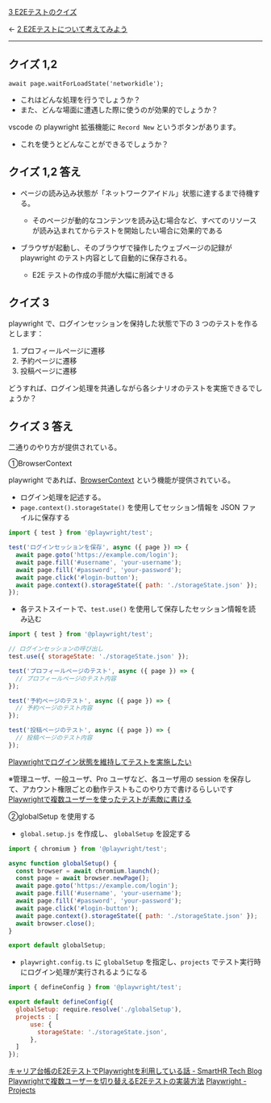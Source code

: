 [3 E2Eテストのクイズ](3%20E2Eテストのクイズ.md)

← [2 E2Eテストについて考えてみよう](2%20E2Eテストについて考えてみよう.md) 

---

## クイズ 1,2

 `await page.waitForLoadState('networkidle');`
- これはどんな処理を行うでしょうか？
- また、どんな場面に遭遇した際に使うのが効果的でしょうか？

vscode の playwright 拡張機能に `Record New` というボタンがあります。
- これを使うとどんなことができるでしょうか？

## クイズ 1,2 答え

- ページの読み込み状態が「ネットワークアイドル」状態に達するまで待機する。
	- そのページが動的なコンテンツを読み込む場合など、すべてのリソースが読み込まれてからテストを開始したい場合に効果的である

- ブラウザが起動し、そのブラウザで操作したウェブページの記録が playwright のテスト内容として自動的に保存される。
	- E2E テストの作成の手間が大幅に削減できる

## クイズ 3

playwright で、ログインセッションを保持した状態で下の 3 つのテストを作るとします：

1. プロフィールページに遷移
2. 予約ページに遷移
3. 投稿ページに遷移

どうすれば、ログイン処理を共通しながら各シナリオのテストを実施できるでしょうか？

## クイズ 3 答え

二通りのやり方が提供されている。

①BrowserContext

playwright であれば、[BrowserContext](https://playwright.dev/docs/api/class-browsercontext) という機能が提供されている。

- ログイン処理を記述する。
- `page.context().storageState()` を使用してセッション情報を JSON ファイルに保存する

```js
import { test } from '@playwright/test';

test('ログインセッションを保存', async ({ page }) => {
  await page.goto('https://example.com/login');
  await page.fill('#username', 'your-username');
  await page.fill('#password', 'your-password');
  await page.click('#login-button');
  await page.context().storageState({ path: './storageState.json' });
});

```

- 各テストスイートで、`test.use()` を使用して保存したセッション情報を読み込む

```js
import { test } from '@playwright/test';

// ログインセッションの呼び出し
test.use({ storageState: './storageState.json' });

test('プロフィールページのテスト', async ({ page }) => {
  // プロフィールページのテスト内容
});

test('予約ページのテスト', async ({ page }) => {
  // 予約ページのテスト内容
});

test('投稿ページのテスト', async ({ page }) => {
  // 投稿ページのテスト内容
});

```

[Playwrightでログイン状態を維持してテストを実施したい](https://zenn.dev/ht0323/articles/5767571f21a6d1)

※管理ユーザ、一般ユーザ、Pro ユーザなど、各ユーザ用の session を保存して、アカウント権限ごとの動作テストもこのやり方で書けるらしいです
[Playwrightで複数ユーザーを使ったテストが素敵に書ける](https://zenn.dev/kenfdev/articles/a5ed4e89830a33)

②globalSetup を使用する

-  `global.setup.js` を作成し、 `globalSetup` を設定する

```js
import { chromium } from '@playwright/test';

async function globalSetup() {
  const browser = await chromium.launch();
  const page = await browser.newPage();
  await page.goto('https://example.com/login');
  await page.fill('#username', 'your-username');
  await page.fill('#password', 'your-password');
  await page.click('#login-button');
  await page.context().storageState({ path: './storageState.json' });
  await browser.close();
}

export default globalSetup;
```

- `playwright.config.ts` に `globalSetup` を指定し、`projects` でテスト実行時にログイン処理が実行されるようになる

```js
import { defineConfig } from '@playwright/test';

export default defineConfig({
  globalSetup: require.resolve('./globalSetup'),
  projects : [
	  use: {
	    storageState: './storageState.json',
	  },
  ]
});

```

[キャリア台帳のE2EテストでPlaywrightを利用している話 - SmartHR Tech Blog](https://tech.smarthr.jp/entry/2024/06/18/140311)
[Playwrightで複数ユーザーを切り替えるE2Eテストの実装方法](https://zenn.dev/sert/articles/56dd881273686d)
[Playwright - Projects](https://playwright.dev/docs/test-projects)